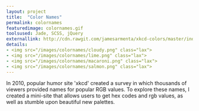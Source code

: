 ```yaml
---
layout: project
title:  "Color Names"
permalink: colornames
featuredimage: colornames.gif
toolsused: Jade, SCSS, jQuery
externallink: http://cdn.rawgit.com/jamesarmenta/xkcd-colors/master/index.html
details:
- <img src="/images/colornames/cloudy.png" class="lax">
- <img src="/images/colornames/lime.png" class="lax">
- <img src="/images/colornames/macaroni.png" class="lax">
- <img src="/images/colornames/salmon.png" class="lax">
---
```

In 2010, popular humor site 'xkcd' created a survey in which thousands of viewers provided names for popular RGB values. To explore these names, I created a mini-site that allows users to get hex codes and rgb values, as well as stumble upon beautiful new palettes. 